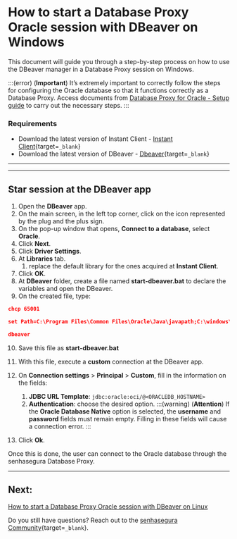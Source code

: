 # How to start a Database Proxy Oracle session with DBeaver on Windows

This document will guide you through a step-by-step process on how to use the DBeaver manager in a Database Proxy session on Windows.

:::(error) (**Important**)
It’s extremely important to correctly follow the steps for configuring the Oracle database so that it functions correctly as a Database Proxy. Access documents from [Database Proxy for Oracle - Setup guide](/v3-32/docs/pam-session-oracle-database-configurations) to carry out the necessary steps.
:::


### Requirements

* Download the latest version of Instant Client - [Instant Client](https://www.oracle.com/br/database/technologies/instant-client/downloads.html){target=`_blank`}
* Download the latest version of DBeaver - [Dbeaver](https://dbeaver.io/download/){target=`_blank`}
---

---
## Star session at the DBeaver app

1. Open the **DBeaver** app.
2. On the main screen, in the left top corner, click on the icon represented by the plug and the plus sign.
3. On the pop-up window that opens, **Connect to a database**, select **Oracle**.
4. Click **Next**.
5. Click **Driver Settings**. 
6. At **Libraries** tab.
    1. replace the default library for the ones acquired at **Instant Client**.
7. Click **OK**.
8. At **DBeaver** folder, create a file named **start-dbeaver.bat** to declare the variables and open the DBeaver.
9. On the created file, type:
  
```json
chcp 65001 

set Path=C:\Program Files\Common Files\Oracle\Java\javapath;C:\windows\system32;C:\windows;C:\windows\System32\Wbem;C:\windows\System32\WindowsPowerShell\v1.0\;C:\windows\System32\OpenSSH\;C:\Program Files\PuTTY\;C:\Program Files (x86)\Yarn\bin\;C:\Program Files\nodejs\;C:\Program Files\Amazon\AWSCLIV2\;C:\Program Files\Meld\;C:\Users\user1\AppData\Local\Microsoft\WindowsApps;C:\Users\user1\AppData\Local\Programs\Microsoft VS Code\bin;C:\Users\user1\AppData\Local\Programs\Git\cmd;C:\Users\user1\AppData\Local\Google\Cloud SDK\google-cloud-sdk\bin;C:\Users\user1\Documents\instantclient_21_10 set TNS_ADMIN=C:\Users\user1\Documents\dbproxy\ora-files 

dbeaver
```
10. Save this file as **start-dbeaver.bat**
11. With this file, execute a **custom** connection at the DBeaver app.
12. On **Connection settings** > **Principal** > **Custom**, fill in the information on the fields:
    1. **JDBC URL Template**: `jdbc:oracle:oci/@<ORACLEDB_HOSTNAME>`
    2. **Authentication**: choose the desired option.
        :::(warning) (**Attention**)
        If the **Oracle Database Native** option is selected, the **username** and **password** fields must remain empty. Filling in these fields will cause a connection error.
        :::

13. Click **Ok**.

Once this is done, the user can connect to the Oracle database through the senhasegura Database Proxy.

---
## Next:
[How to start a Database Proxy Oracle session with DBeaver on Linux](/v3-32/docs/pam-session-how-to-start-a-database-proxy-oracle-session-with-dbeaver-on-linux)

Do you still have questions? Reach out to the [senhasegura Community](https://community.senhasegura.io/){target=`_blank`}.